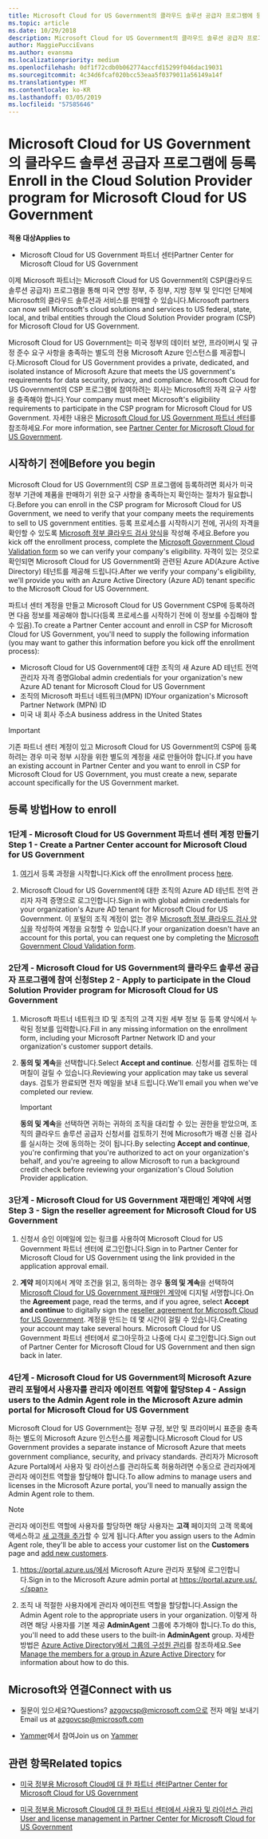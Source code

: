 ```yaml
---
title: Microsoft Cloud for US Government의 클라우드 솔루션 공급자 프로그램에 등록 | Microsoft Cloud for US Government 파트너 센터
ms.topic: article
ms.date: 10/29/2018
description: Microsoft Cloud for US Government의 클라우드 솔루션 공급자 프로그램에 등록하기 전에 CSP 프로그램 요구 사항에 대해 자세히 알아보세요.
author: MaggiePucciEvans
ms.author: evansma
ms.localizationpriority: medium
ms.openlocfilehash: 0df1f72cdb0b062774accfd15299f046dac19031
ms.sourcegitcommit: 4c34d6fcaf020bcc53eaa5f0379011a56149a14f
ms.translationtype: MT
ms.contentlocale: ko-KR
ms.lasthandoff: 03/05/2019
ms.locfileid: "57585646"
---
```

# <a name="enroll-in-the-cloud-solution-provider-program-for-microsoft-cloud-for-us-government"></a><span data-ttu-id="28f96-103">Microsoft Cloud for US Government의 클라우드 솔루션 공급자 프로그램에 등록</span><span class="sxs-lookup"><span data-stu-id="28f96-103">Enroll in the Cloud Solution Provider program for Microsoft Cloud for US Government</span></span>

<span data-ttu-id="28f96-104">**적용 대상**</span><span class="sxs-lookup"><span data-stu-id="28f96-104">**Applies to**</span></span>

-  <span data-ttu-id="28f96-105">Microsoft Cloud for US Government 파트너 센터</span><span class="sxs-lookup"><span data-stu-id="28f96-105">Partner Center for Microsoft Cloud for US Government</span></span>

<span data-ttu-id="28f96-106">이제 Microsoft 파트너는 Microsoft Cloud for US Government의 CSP(클라우드 솔루션 공급자) 프로그램을 통해 미국 연방 정부, 주 정부, 지방 정부 및 인디언 단체에 Microsoft의 클라우드 솔루션과 서비스를 판매할 수 있습니다.</span><span class="sxs-lookup"><span data-stu-id="28f96-106">Microsoft partners can now sell Microsoft's cloud solutions and services to US federal, state, local, and tribal entities through the Cloud Solution Provider program (CSP) for Microsoft Cloud for US Government.</span></span> 

<span data-ttu-id="28f96-107">Microsoft Cloud for US Government는 미국 정부의 데이터 보안, 프라이버시 및 규정 준수 요구 사항을 충족하는 별도의 전용 Microsoft Azure 인스턴스를 제공합니다.</span><span class="sxs-lookup"><span data-stu-id="28f96-107">Microsoft Cloud for US Government provides a private, dedicated, and isolated instance of Microsoft Azure that meets the US government's requirements for data security, privacy, and compliance.</span></span> <span data-ttu-id="28f96-108">Microsoft Cloud for US Government의 CSP 프로그램에 참여하려는 회사는 Microsoft의 자격 요구 사항을 충족해야 합니다.</span><span class="sxs-lookup"><span data-stu-id="28f96-108">Your company must meet Microsoft's eligibility requirements to participate in the CSP program for Microsoft Cloud for US Government.</span></span> <span data-ttu-id="28f96-109">자세한 내용은 [Microsoft Cloud for US Government 파트너 센터](partner-center-for-microsoft-us-govt-cloud.md)를 참조하세요.</span><span class="sxs-lookup"><span data-stu-id="28f96-109">For more information, see [Partner Center for Microsoft Cloud for US Government](partner-center-for-microsoft-us-govt-cloud.md).</span></span>

## <a name="before-you-begin"></a><span data-ttu-id="28f96-110">시작하기 전에</span><span class="sxs-lookup"><span data-stu-id="28f96-110">Before you begin</span></span>

<span data-ttu-id="28f96-111">Microsoft Cloud for US Government의 CSP 프로그램에 등록하려면 회사가 미국 정부 기관에 제품을 판매하기 위한 요구 사항을 충족하는지 확인하는 절차가 필요합니다.</span><span class="sxs-lookup"><span data-stu-id="28f96-111">Before you can enroll in the CSP program for Microsoft Cloud for US Government, we need to verify that your company meets the requirements to sell to US government entities.</span></span> <span data-ttu-id="28f96-112">등록 프로세스를 시작하시기 전에, 귀사의 자격을 확인할 수 있도록 [Microsoft 정부 클라우드 검사 양식](https://azuregov.microsoft.com/csp)을 작성해 주세요.</span><span class="sxs-lookup"><span data-stu-id="28f96-112">Before you kick off the enrollment process, complete the [Microsoft Government Cloud Validation form](https://azuregov.microsoft.com/csp) so we can verify your company's eligibility.</span></span> <span data-ttu-id="28f96-113">자격이 있는 것으로 확인되면 Microsoft Cloud for US Government와 관련된 Azure AD(Azure Active Directory) 테넌트를 제공해 드립니다.</span><span class="sxs-lookup"><span data-stu-id="28f96-113">After we verify your company's eligibility, we'll provide you with an Azure Active Directory (Azure AD) tenant specific to the Microsoft Cloud for US Government.</span></span>  

<span data-ttu-id="28f96-114">파트너 센터 계정을 만들고 Microsoft Cloud for US Government CSP에 등록하려면 다음 정보를 제공해야 합니다(등록 프로세스를 시작하기 전에 이 정보를 수집해야 할 수 있음).</span><span class="sxs-lookup"><span data-stu-id="28f96-114">To create a Partner Center account and enroll in CSP for Microsoft Cloud for US Government, you'll need to supply the following information (you may want to gather this information before you kick off the enrollment process):</span></span>

-  <span data-ttu-id="28f96-115">Microsoft Cloud for US Government에 대한 조직의 새 Azure AD 테넌트 전역 관리자 자격 증명</span><span class="sxs-lookup"><span data-stu-id="28f96-115">Global admin credentials for your organization's new Azure AD tenant for Microsoft Cloud for US Government</span></span>
-  <span data-ttu-id="28f96-116">조직의 Microsoft 파트너 네트워크(MPN) ID</span><span class="sxs-lookup"><span data-stu-id="28f96-116">Your organization's Microsoft Partner Network (MPN) ID</span></span> 
-  <span data-ttu-id="28f96-117">미국 내 회사 주소</span><span class="sxs-lookup"><span data-stu-id="28f96-117">A business address in the United States</span></span>

> [!IMPORTANT]  
> <span data-ttu-id="28f96-118">기존 파트너 센터 계정이 있고 Microsoft Cloud for US Government의 CSP에 등록하려는 경우 미국 정부 시장을 위한 별도의 계정을 새로 만들어야 합니다.</span><span class="sxs-lookup"><span data-stu-id="28f96-118">If you have an existing account in Partner Center and you want to enroll in CSP for Microsoft Cloud for US Government, you must create a new, separate account specifically for the US Government market.</span></span>

## <a name="how-to-enroll"></a><span data-ttu-id="28f96-119">등록 방법</span><span class="sxs-lookup"><span data-stu-id="28f96-119">How to enroll</span></span> 

### <a name="step-1---create-a-partner-center-account-for-microsoft-cloud-for-us-government"></a><span data-ttu-id="28f96-120">1단계 - Microsoft Cloud for US Government 파트너 센터 계정 만들기</span><span class="sxs-lookup"><span data-stu-id="28f96-120">Step 1 - Create a Partner Center account for Microsoft Cloud for US Government</span></span>

1.  <span data-ttu-id="28f96-121">[여기](https://partnercenter.microsoft.com/register/resellerusgjoinnow)서 등록 과정을 시작합니다.</span><span class="sxs-lookup"><span data-stu-id="28f96-121">Kick off the enrollment process [here](https://partnercenter.microsoft.com/register/resellerusgjoinnow).</span></span> 

2.  <span data-ttu-id="28f96-122">Microsoft Cloud for US Government에 대한 조직의 Azure AD 테넌트 전역 관리자 자격 증명으로 로그인합니다.</span><span class="sxs-lookup"><span data-stu-id="28f96-122">Sign in with global admin credentials for your organization's Azure AD tenant for Microsoft Cloud for US Government.</span></span> <span data-ttu-id="28f96-123">이 포털의 조직 계정이 없는 경우 [Microsoft 정부 클라우드 검사 양식](https://azuregov.microsoft.com/csp)을 작성하여 계정을 요청할 수 있습니다.</span><span class="sxs-lookup"><span data-stu-id="28f96-123">If your organization doesn't have an account for this portal, you can request one by completing the [Microsoft Government Cloud Validation form](https://azuregov.microsoft.com/csp).</span></span>


### <a name="step-2---apply-to-participate-in-the-cloud-solution-provider-program-for-microsoft-cloud-for-us-government"></a><span data-ttu-id="28f96-124">2단계 - Microsoft Cloud for US Government의 클라우드 솔루션 공급자 프로그램에 참여 신청</span><span class="sxs-lookup"><span data-stu-id="28f96-124">Step 2 - Apply to participate in the Cloud Solution Provider program for Microsoft Cloud for US Government</span></span>

1.  <span data-ttu-id="28f96-125">Microsoft 파트너 네트워크 ID 및 조직의 고객 지원 세부 정보 등 등록 양식에서 누락된 정보를 입력합니다.</span><span class="sxs-lookup"><span data-stu-id="28f96-125">Fill in any missing information on the enrollment form, including your Microsoft Partner Network ID and your organization's customer support details.</span></span> 

2.  <span data-ttu-id="28f96-126">**동의 및 계속**을 선택합니다.</span><span class="sxs-lookup"><span data-stu-id="28f96-126">Select **Accept and continue**.</span></span> <span data-ttu-id="28f96-127">신청서를 검토하는 데 며칠이 걸릴 수 있습니다.</span><span class="sxs-lookup"><span data-stu-id="28f96-127">Reviewing your application may take us several days.</span></span> <span data-ttu-id="28f96-128">검토가 완료되면 전자 메일을 보내 드립니다.</span><span class="sxs-lookup"><span data-stu-id="28f96-128">We'll email you when we've completed our review.</span></span>

    > [!IMPORTANT]  
    > <span data-ttu-id="28f96-129">**동의 및 계속**을 선택하면 귀하는 귀하의 조직을 대리할 수 있는 권한을 받았으며, 조직의 클라우드 솔루션 공급자 신청서를 검토하기 전에 Microsoft가 배경 신용 검사를 실시하는 것에 동의하는 것이 됩니다.</span><span class="sxs-lookup"><span data-stu-id="28f96-129">By selecting **Accept and continue**, you're confirming that you're authorized to act on your organization's behalf, and you're agreeing to allow Microsoft to run a background credit check before reviewing your organization's Cloud Solution Provider application.</span></span>


### <a name="step-3---sign-the-reseller-agreement-for-microsoft-cloud-for-us-government"></a><span data-ttu-id="28f96-130">3단계 - Microsoft Cloud for US Government 재판매인 계약에 서명</span><span class="sxs-lookup"><span data-stu-id="28f96-130">Step 3 - Sign the reseller agreement for Microsoft Cloud for US Government</span></span>

1. <span data-ttu-id="28f96-131">신청서 승인 이메일에 있는 링크를 사용하여 Microsoft Cloud for US Government 파트너 센터에 로그인합니다.</span><span class="sxs-lookup"><span data-stu-id="28f96-131">Sign in to Partner Center for Microsoft Cloud for US Government using the link provided in the application approval email.</span></span> 

2. <span data-ttu-id="28f96-132">**계약** 페이지에서 계약 조건을 읽고, 동의하는 경우 **동의 및 계속**을 선택하여 [Microsoft Cloud for US Government 재판매인 계약](https://go.microsoft.com/fwlink/p/?linkid=843364)에 디지털 서명합니다.</span><span class="sxs-lookup"><span data-stu-id="28f96-132">On the **Agreement** page, read the terms, and if you agree, select **Accept and continue** to digitally sign the [reseller agreement for Microsoft Cloud for US Government](https://go.microsoft.com/fwlink/p/?linkid=843364).</span></span> <span data-ttu-id="28f96-133">계정을 만드는 데 몇 시간이 걸릴 수 있습니다.</span><span class="sxs-lookup"><span data-stu-id="28f96-133">Creating your account may take several hours.</span></span> <span data-ttu-id="28f96-134">Microsoft Cloud for US Government 파트너 센터에서 로그아웃하고 나중에 다시 로그인합니다.</span><span class="sxs-lookup"><span data-stu-id="28f96-134">Sign out of Partner Center for Microsoft Cloud for US Government and then sign back in later.</span></span>


### <a name="step-4---assign-users-to-the-admin-agent-role-in-the-microsoft-azure-admin-portal-for-microsoft-cloud-for-us-government"></a><span data-ttu-id="28f96-135">4단계 - Microsoft Cloud for US Government의 Microsoft Azure 관리 포털에서 사용자를 관리자 에이전트 역할에 할당</span><span class="sxs-lookup"><span data-stu-id="28f96-135">Step 4 - Assign users to the Admin Agent role in the Microsoft Azure admin portal for Microsoft Cloud for US Government</span></span>

<span data-ttu-id="28f96-136">Microsoft Cloud for US Government는 정부 규정, 보안 및 프라이버시 표준을 충족하는 별도의 Microsoft Azure 인스턴스를 제공합니다.</span><span class="sxs-lookup"><span data-stu-id="28f96-136">Microsoft Cloud for US Government provides a separate instance of Microsoft Azure that meets government compliance, security, and privacy standards.</span></span> <span data-ttu-id="28f96-137">관리자가 Microsoft Azure Portal에서 사용자 및 라이선스를 관리하도록 허용하려면 수동으로 관리자에게 관리자 에이전트 역할을 할당해야 합니다.</span><span class="sxs-lookup"><span data-stu-id="28f96-137">To allow admins to manage users and licenses in the Microsoft Azure portal, you'll need to manually assign the Admin Agent role to them.</span></span>

> [!NOTE]  
> <span data-ttu-id="28f96-138">관리자 에이전트 역할에 사용자를 할당하면 해당 사용자는 **고객** 페이지의 고객 목록에 액세스하고 [새 고객을 추가](add-a-new-customer.md)할 수 있게 됩니다.</span><span class="sxs-lookup"><span data-stu-id="28f96-138">After you assign users to the Admin Agent role, they'll be able to access your customer list on the **Customers** page and [add new customers](add-a-new-customer.md).</span></span>   

1.  <span data-ttu-id="28f96-139">https://portal.azure.us/에서 Microsoft Azure 관리자 포털에 로그인합니다.</span><span class="sxs-lookup"><span data-stu-id="28f96-139">Sign in to the Microsoft Azure admin portal at https://portal.azure.us/.</span></span>

2.  <span data-ttu-id="28f96-140">조직 내 적절한 사용자에게 관리자 에이전트 역할을 할당합니다.</span><span class="sxs-lookup"><span data-stu-id="28f96-140">Assign the Admin Agent role to the appropriate users in your organization.</span></span> <span data-ttu-id="28f96-141">이렇게 하려면 해당 사용자를 기본 제공 **AdminAgent** 그룹에 추가해야 합니다.</span><span class="sxs-lookup"><span data-stu-id="28f96-141">To do this, you'll need to add these users to the built-in **AdminAgent** group.</span></span> <span data-ttu-id="28f96-142">자세한 방법은 [Azure Active Directory에서 그룹의 구성원 관리](https://docs.microsoft.com/azure/active-directory/active-directory-groups-members-azure-portal)를 참조하세요.</span><span class="sxs-lookup"><span data-stu-id="28f96-142">See [Manage the members for a group in Azure Active Directory](https://docs.microsoft.com/azure/active-directory/active-directory-groups-members-azure-portal) for information about how to do this.</span></span>
 
## <a name="connect-with-us"></a><span data-ttu-id="28f96-143">Microsoft와 연결</span><span class="sxs-lookup"><span data-stu-id="28f96-143">Connect with us</span></span>

- <span data-ttu-id="28f96-144">질문이 있으세요?</span><span class="sxs-lookup"><span data-stu-id="28f96-144">Questions?</span></span> <span data-ttu-id="28f96-145">azgovcsp@microsoft.com으로 전자 메일 보내기</span><span class="sxs-lookup"><span data-stu-id="28f96-145">Email us at azgovcsp@microsoft.com</span></span>

- <span data-ttu-id="28f96-146">[Yammer](https://www.yammer.com/cloudpartnercommunity/#/threads/inGroup?type=in_group&feedId=11509777&view=all)에서 참여</span><span class="sxs-lookup"><span data-stu-id="28f96-146">Join us on [Yammer](https://www.yammer.com/cloudpartnercommunity/#/threads/inGroup?type=in_group&feedId=11509777&view=all)</span></span> 

## <a name="related-topics"></a><span data-ttu-id="28f96-147">관련 항목</span><span class="sxs-lookup"><span data-stu-id="28f96-147">Related topics</span></span>

-  [<span data-ttu-id="28f96-148">미국 정부용 Microsoft Cloud에 대 한 파트너 센터</span><span class="sxs-lookup"><span data-stu-id="28f96-148">Partner Center for Microsoft Cloud for US Government</span></span>](partner-center-for-microsoft-us-govt-cloud.md)

-  [<span data-ttu-id="28f96-149">미국 정부용 Microsoft Cloud에 대 한 파트너 센터에서 사용자 및 라이선스 관리</span><span class="sxs-lookup"><span data-stu-id="28f96-149">User and license management in Partner Center for Microsoft Cloud for US Government</span></span>](user-management-in-partner-center-for-microsoft-us-govt-cloud.md)


